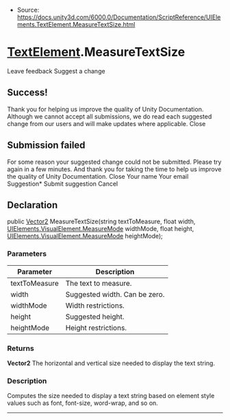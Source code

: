 * Source: https://docs.unity3d.com/6000.0/Documentation/ScriptReference/UIElements.TextElement.MeasureTextSize.html

#  [TextElement](https://docs.unity3d.com/6000.0/Documentation/ScriptReference/UIElements.TextElement.html).MeasureTextSize
Leave feedback
Suggest a change
## Success!
Thank you for helping us improve the quality of Unity Documentation. Although we cannot accept all submissions, we do read each suggested change from our users and will make updates where applicable.
Close
## Submission failed
For some reason your suggested change could not be submitted. Please <a>try again</a> in a few minutes. And thank you for taking the time to help us improve the quality of Unity Documentation.
Close
Your name Your email Suggestion* Submit suggestion
Cancel
## Declaration
public [Vector2](https://docs.unity3d.com/6000.0/Documentation/ScriptReference/Vector2.html) MeasureTextSize(string textToMeasure, float width, [UIElements.VisualElement.MeasureMode](https://docs.unity3d.com/6000.0/Documentation/ScriptReference/UIElements.VisualElement.MeasureMode.html) widthMode, float height, [UIElements.VisualElement.MeasureMode](https://docs.unity3d.com/6000.0/Documentation/ScriptReference/UIElements.VisualElement.MeasureMode.html) heightMode); 
### Parameters
Parameter | Description  
---|---  
textToMeasure | The text to measure.  
width | Suggested width. Can be zero.  
widthMode | Width restrictions.  
height | Suggested height.  
heightMode | Height restrictions.  
### Returns
**Vector2** The horizontal and vertical size needed to display the text string. 
### Description
Computes the size needed to display a text string based on element style values such as font, font-size, word-wrap, and so on. 
* * *
